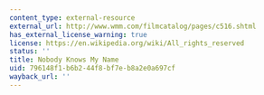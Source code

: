 ```yaml
---
content_type: external-resource
external_url: http://www.wmm.com/filmcatalog/pages/c516.shtml
has_external_license_warning: true
license: https://en.wikipedia.org/wiki/All_rights_reserved
status: ''
title: Nobody Knows My Name
uid: 796148f1-b6b2-44f8-bf7e-b8a2e0a697cf
wayback_url: ''
---
```

